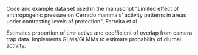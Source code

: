 Code and example data set used in the manuscript "Limited effect of anthropogenic pressure on Cerrado mammals’ activity patterns in areas under contrasting levels of protection", Ferreira et al

Estimates proportion of timr active and coefficient of overlap from camera trap data. Implements GLMs/GLMMs to estimate probability of diurnal activity.
